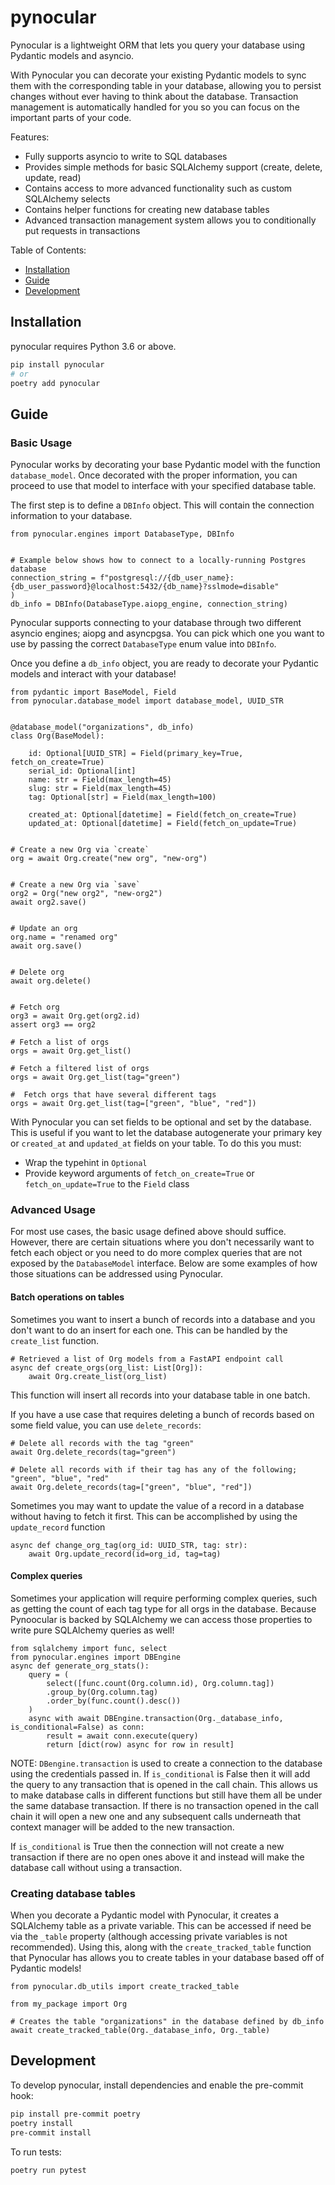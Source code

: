 # pynocular

Pynocular is a lightweight ORM that lets you query your database using Pydantic models and asyncio.

With Pynocular you can decorate your existing Pydantic models to sync them with the corresponding table in your
database, allowing you to persist changes without ever having to think about the database. Transaction management is 
automatically handled for you so you can focus on the important parts of your code.


Features:

- Fully supports asyncio to write to SQL databases
- Provides simple methods for basic SQLAlchemy support (create, delete, update, read)
- Contains access to more advanced functionality such as custom SQLAlchemy selects
- Contains helper functions for creating new database tables
- Advanced transaction management system allows you to conditionally put requests in transactions

Table of Contents:

- [Installation](#installation)
- [Guide](#guide)
- [Development](#development)

## Installation

pynocular requires Python 3.6 or above.

```bash
pip install pynocular
# or
poetry add pynocular
```

## Guide

### Basic Usage
Pynocular works by decorating your base Pydantic model with the function `database_model`. Once decorated
with the proper information, you can proceed to use that model to interface with your specified database table.

The first step is to define a `DBInfo` object. This will contain the connection information to your database.

```
from pynocular.engines import DatabaseType, DBInfo


# Example below shows how to connect to a locally-running Postgres database
connection_string = f"postgresql://{db_user_name}:{db_user_password}@localhost:5432/{db_name}?sslmode=disable"
)
db_info = DBInfo(DatabaseType.aiopg_engine, connection_string)
```

Pynocular supports connecting to your database through two different asyncio engines; aiopg and asyncpgsa.
You can pick which one you want to use by passing the correct `DatabaseType` enum value into `DBInfo`.

Once you define a `db_info` object, you are ready to decorate your Pydantic models and interact with your database!

```
from pydantic import BaseModel, Field
from pynocular.database_model import database_model, UUID_STR


@database_model("organizations", db_info)
class Org(BaseModel):

    id: Optional[UUID_STR] = Field(primary_key=True, fetch_on_create=True)
    serial_id: Optional[int]
    name: str = Field(max_length=45)
    slug: str = Field(max_length=45)
    tag: Optional[str] = Field(max_length=100)

    created_at: Optional[datetime] = Field(fetch_on_create=True)
    updated_at: Optional[datetime] = Field(fetch_on_update=True)


# Create a new Org via `create`
org = await Org.create("new org", "new-org")


# Create a new Org via `save`
org2 = Org("new org2", "new-org2")
await org2.save()


# Update an org
org.name = "renamed org"
await org.save()


# Delete org
await org.delete()


# Fetch org
org3 = await Org.get(org2.id)
assert org3 == org2

# Fetch a list of orgs
orgs = await Org.get_list()

# Fetch a filtered list of orgs
orgs = await Org.get_list(tag="green")

#  Fetch orgs that have several different tags
orgs = await Org.get_list(tag=["green", "blue", "red"])
```

With Pynocular you can set fields to be optional and set by the database. This is useful
if you want to let the database autogenerate your primary key or `created_at` and `updated_at` fields
on your table. To do this you must:
* Wrap the typehint in `Optional`
* Provide keyword arguments of `fetch_on_create=True` or `fetch_on_update=True` to the `Field` class

### Advanced Usage
For most use cases, the basic usage defined above should suffice. However, there are certain situations
where you don't necessarily want to fetch each object or you need to do more complex queries that
are not exposed by the `DatabaseModel` interface. Below are some examples of how those situations can
be addressed using Pynocular.

#### Batch operations on tables
Sometimes you want to insert a bunch of records into a database and you don't want to do an insert for each one.
This can be handled by the `create_list` function.

```
# Retrieved a list of Org models from a FastAPI endpoint call
async def create_orgs(org_list: List[Org]):
    await Org.create_list(org_list)

```
This function will insert all records into your database table in one batch.


If you have a use case that requires deleting a bunch of records based on some field value, you can use `delete_records`:
```
# Delete all records with the tag "green"
await Org.delete_records(tag="green")

# Delete all records with if their tag has any of the following; "green", "blue", "red"
await Org.delete_records(tag=["green", "blue", "red"])
```

Sometimes you may want to update the value of a record in a database without having to fetch it first. This can be accomplished by using
the `update_record` function
```
async def change_org_tag(org_id: UUID_STR, tag: str):
    await Org.update_record(id=org_id, tag=tag)
```

#### Complex queries
Sometimes your application will require performing complex queries, such as getting the count of each tag type for all orgs in the database.
Because Pynoocular is backed by SQLAlchemy we can access those properties to write pure SQLAlchemy queries as well!

```
from sqlalchemy import func, select
from pynocular.engines import DBEngine
async def generate_org_stats():
    query = (
        select([func.count(Org.column.id), Org.column.tag])
        .group_by(Org.column.tag)
        .order_by(func.count().desc())
    )
    async with await DBEngine.transaction(Org._database_info, is_conditional=False) as conn:
        result = await conn.execute(query)
        return [dict(row) async for row in result]
``` 
NOTE: `DBengine.transaction` is used to create a connection to the database using the credentials passed in.
If `is_conditional` is False then it will add the query to any transaction that is opened in the call chain. This allows us to make database calls
in different functions but still have them all be under the same database transaction. If there is no transaction opened in the call chain it will open
a new one and any subsequent calls underneath that context manager will be added to the new transaction.

If `is_conditional` is True then the connection will not create a new transaction if there are no open ones above it and instead will make the database call
without using a transaction.


### Creating database tables
When you decorate a Pydantic model with Pynocular, it creates a SQLAlchemy table as a private variable. This can be accessed if need be via the `_table` property
(although accessing private variables is not recommended). Using this, along with the `create_tracked_table` function that Pynocular has allows you to create tables
in your database based off of Pydantic models!

```
from pynocular.db_utils import create_tracked_table

from my_package import Org

# Creates the table "organizations" in the database defined by db_info
await create_tracked_table(Org._database_info, Org._table)

```

## Development

To develop pynocular, install dependencies and enable the pre-commit hook:

```bash
pip install pre-commit poetry
poetry install
pre-commit install
```

To run tests:

```bash
poetry run pytest
```
